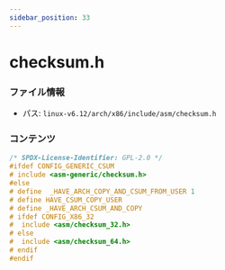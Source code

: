 ```yaml
---
sidebar_position: 33
---
```

# checksum.h

### ファイル情報

- パス: `linux-v6.12/arch/x86/include/asm/checksum.h`

### コンテンツ

```h
/* SPDX-License-Identifier: GPL-2.0 */
#ifdef CONFIG_GENERIC_CSUM
# include <asm-generic/checksum.h>
#else
# define  _HAVE_ARCH_COPY_AND_CSUM_FROM_USER 1
# define HAVE_CSUM_COPY_USER
# define _HAVE_ARCH_CSUM_AND_COPY
# ifdef CONFIG_X86_32
#  include <asm/checksum_32.h>
# else
#  include <asm/checksum_64.h>
# endif
#endif

```
